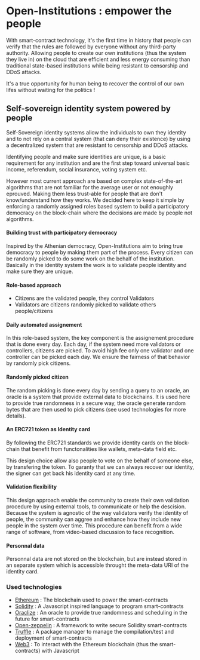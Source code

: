 # Open-Institutions : empower the people

With smart-contract technology, it's the first time in history that people can verify that the rules are followed by everyone without any third-party authority. Allowing people to create our own institutions (thus the system they live in) on the cloud that are efficient and less energy consuming than traditional state-based institutions while being resistant to censorship and DDoS attacks.

It's a true opportunity for human being to recover the control of our own lifes without waiting for the politics !


## Self-sovereign identity system powered by people

Self-Sovereign identity systems allow the individuals to own they identity and to not rely on a central system (that can deny their existence) by using a decentralized system that are resistant to censorship and DDoS attacks.

Identifying people and make sure identities are unique, is a basic requirement for any institution and are the first step toward universal basic income, referendum, social insurance, voting system etc.

However most current approach are based on complex state-of-the-art algorithms that are not familiar for the average user or not enoughly eprouved. Making them less trust-able for people that are don't know/understand how they works. We decided here to keep it simple by enforcing a randomly assigned roles based system to build a participatory democracy on the block-chain where the decisions are made by people not algorithms.

#### Building trust with participatory democracy

Inspired by the Athenian democracy, Open-Institutions aim to bring true democracy to people by making them part of the process. Every citizen can be randomly picked to do some work on the behalf of the institution. Basically in the identity system the work is to validate people identity and make sure they are unique.

#### Role-based approach

- Citizens are the validated people, they control Validators
- Validators are citizens randomly picked to validate others people/citizens

#### Daily automated assignement

In this role-based system, the key component is the assignement procedure that is done every day. Each day, if the system need more validators or controllers, citizens are picked. To avoid high fee only one validator and one controller can be picked each day. We ensure the fairness of that behavior by randomly pick citizens.

#### Randomly picked citizen

The random picking is done every day by sending a query to an oracle, an oracle is a system that provide external data to blockchains. It is used here to provide true randomness in a secure way, the oracle generate random bytes that are then used to pick citizens (see used technologies for more details).

#### An ERC721 token as Identity card

By following the ERC721 standards we provide identity cards on the block-chain that benefit from functonalities like wallets, meta-data field etc.

This design choice allow also people to vote on the behalf of someone else, by transfering the token. To garanty that we can always recover our identity, the signer can get back his identity card at any time.

#### Validation flexibility

This design approach enable the community to create their own validation procedure by using external tools, to communicate or help the descision. Because the system is agnostic of the way validators verify the identity of people, the community can aggree and enhance how they include new people in the system over time. This procedure can benefit from a wide range of software, from video-based discussion to face recognition.

#### Personnal data

Personnal data are not stored on the blockchain, but are instead stored in an separate system which is accessible throught the meta-data URI of the identity card.

### Used technologies

- [Ethereum](https://www.ethereum.org/) : The blockchain used to power the smart-contracts
- [Solidity](https://solidity.readthedocs.io/en/v0.4.24/) : A Javascript inspired language to program smart-contracts
- [Oraclize](http://www.oraclize.it/) : An oracle to provide true randomness and scheduling in the future for smart-contracts
- [Open-zeppelin](https://openzeppelin.org/api/docs/open-zeppelin.html) : A framework to write secure Solidity smart-contracts
- [Truffle](https://www.truffleframework.com/) : A package manager to manage the compilation/test and deployment of smart-contracts
- [Web3](https://github.com/ethereum/web3.js/) : To interact with the Ethereum blockchain (thus the smart-contracts) with Javascript
